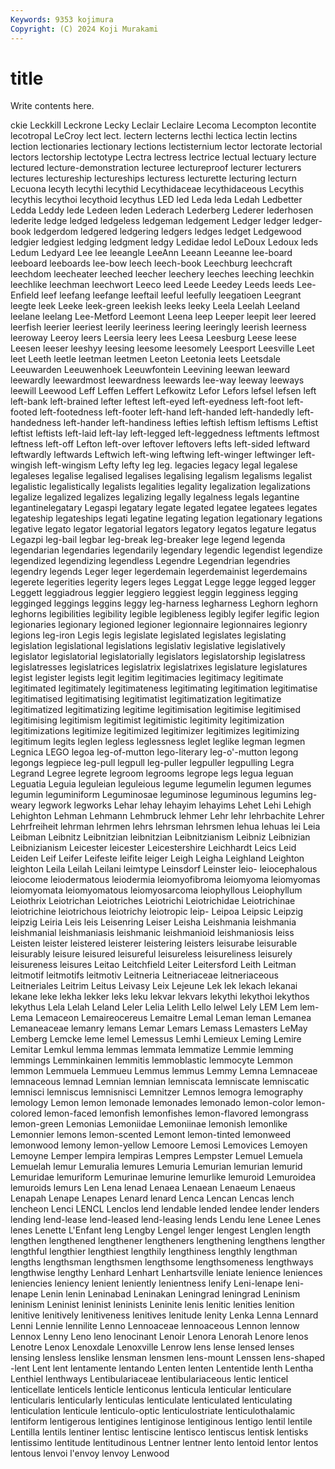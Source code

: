 ```yaml
---
Keywords: 9353 kojimura
Copyright: (C) 2024 Koji Murakami
---
```


# title

Write contents here.



ckie Leckkill Leckrone Lecky Leclair Leclaire
Lecoma Lecompton lecontite lecotropal LeCroy lect lect. lectern lecterns lecthi
lectica lectin lectins lection lectionaries lectionary lections lectisternium lector lectorate
lectorial lectors lectorship lectotype Lectra lectress lectrice lectual lectuary lecture
lectured lecture-demonstration lecturee lectureproof lecturer lecturers lectures lectureship lectureships lecturess
lecturette lecturing lecturn Lecuona lecyth lecythi lecythid Lecythidaceae lecythidaceous Lecythis
lecythis lecythoi lecythoid lecythus LED led Leda leda Ledah Ledbetter
Ledda Leddy lede Ledeen leden Lederach Lederberg Lederer lederhosen lederite
ledge ledged ledgeless ledgeman ledgement Ledger ledger ledger-book ledgerdom ledgered
ledgering ledgers ledges ledget Ledgewood ledgier ledgiest ledging ledgment ledgy
Ledidae ledol LeDoux Ledoux leds Ledum Ledyard Lee lee leeangle
LeeAnn Leeann Leeanne lee-board leeboard leeboards lee-bow leech leech-book Leechburg
leechcraft leechdom leecheater leeched leecher leechery leeches leeching leechkin leechlike
leechman leechwort Leeco leed Leede Leedey Leeds leeds Lee-Enfield leef
leefang leefange leeftail leeful leefully leegatioen Leegrant leegte leek Leeke
leek-green leekish leeks leeky Leela Leelah Leeland leelane leelang Lee-Metford
Leemont Leena leep Leeper leepit leer leered leerfish leerier leeriest
leerily leeriness leering leeringly leerish leerness leeroway Leeroy leers Leersia
leery lees Leesa Leesburg Leese leese Leesen leeser leeshyy leesing
leesome leesomely Leesport Leesville Leet leet Leeth leetle leetman leetmen
Leeton Leetonia leets Leetsdale Leeuwarden Leeuwenhoek Leeuwfontein Leevining leewan leeward
leewardly leewardmost leewardness leewards lee-way leeway leeways leewill Leewood Leff
Leffen Leffert Lefkowitz Lefor Lefors lefsel lefsen left left-bank left-brained
lefter leftest left-eyed left-eyedness left-foot left-footed left-footedness left-footer left-hand left-handed
left-handedly left-handedness left-hander left-handiness lefties leftish leftism leftisms Leftist leftist
leftists left-laid left-lay left-legged left-leggedness leftments leftmost leftness left-off Lefton
left-over leftover leftovers lefts left-sided leftward leftwardly leftwards Leftwich left-wing
leftwing left-winger leftwinger left-wingish left-wingism Lefty lefty leg leg. legacies
legacy legal legalese legaleses legalise legalised legalises legalising legalism legalisms
legalist legalistic legalistically legalists legalities legality legalization legalizations legalize legalized
legalizes legalizing legally legalness legals legantine legantinelegatary Legaspi legatary legate
legated legatee legatees legates legateship legateships legati legatine legating legation
legationary legations legative legato legator legatorial legators legatory legatos legature
legatus Legazpi leg-bail legbar leg-break leg-breaker lege legend legenda legendarian
legendaries legendarily legendary legendic legendist legendize legendized legendizing legendless Legendre
Legendrian legendries legendry legends Leger leger legerdemain legerdemainist legerdemains legerete
legerities legerity legers leges Leggat Legge legge legged legger Leggett
leggiadrous leggier leggiero leggiest leggin legginess legging legginged leggings leggins
leggy leg-harness legharness Leghorn leghorn leghorns legibilities legibility legible legibleness
legibly legifer legific legion legionaries legionary legioned legioner legionnaire legionnaires
legionry legions leg-iron Legis legis legislate legislated legislates legislating legislation
legislational legislations legislativ legislative legislatively legislator legislatorial legislatorially legislators legislatorship
legislatress legislatresses legislatrices legislatrix legislatrixes legislature legislatures legist legister legists
legit legitim legitimacies legitimacy legitimate legitimated legitimately legitimateness legitimating legitimation
legitimatise legitimatised legitimatising legitimatist legitimatization legitimatize legitimatized legitimatizing legitime legitimisation
legitimise legitimised legitimising legitimism legitimist legitimistic legitimity legitimization legitimizations legitimize
legitimized legitimizer legitimizes legitimizing legitimum legits leglen legless leglessness leglet
leglike legman legmen Legnica LEGO legoa leg-of-mutton lego-literary leg-o'-mutton legong
legongs legpiece leg-pull legpull leg-puller legpuller legpulling Legra Legrand Legree
legrete legroom legrooms legrope legs legua leguan Leguatia Leguia leguleian
leguleious legume legumelin legumen legumes legumin leguminiform Leguminosae leguminose leguminous
legumins leg-weary legwork legworks Lehar lehay lehayim lehayims Lehet Lehi
Lehigh Lehighton Lehman Lehmann Lehmbruck lehmer Lehr lehr lehrbachite Lehrer
Lehrfreiheit lehrman lehrmen lehrs lehrsman lehrsmen lehua lehuas lei Leia
Leibman Leibnitz Leibnitzian leibnitzian Leibnitzianism Leibniz Leibnizian Leibnizianism Leicester leicester
Leicestershire Leichhardt Leics Leid Leiden Leif Leifer Leifeste leifite leiger
Leigh Leigha Leighland Leighton leighton Leila Leilah Leilani leimtype Leinsdorf
Leinster leio- leiocephalous leiocome leiodermatous leiodermia leiomyofibroma leiomyoma leiomyomas leiomyomata
leiomyomatous leiomyosarcoma leiophyllous Leiophyllum Leiothrix Leiotrichan Leiotriches Leiotrichi Leiotrichidae Leiotrichinae
leiotrichine leiotrichous leiotrichy leiotropic leip- Leipoa Leipsic Leipzig leipzig Leiria
Leis leis Leisenring Leiser Leisha Leishmania leishmania leishmanial leishmaniasis leishmanic
leishmanioid leishmaniosis leiss Leisten leister leistered leisterer leistering leisters leisurabe
leisurable leisurably leisure leisured leisureful leisureless leisureliness leisurely leisureness leisures
Leitao Leitchfield Leiter Leitersford Leith Leitman leitmotif leitmotifs leitmotiv Leitneria
Leitneriaceae leitneriaceous Leitneriales Leitrim Leitus Leivasy Leix Lejeune Lek lek
lekach lekanai lekane leke lekha lekker leks leku lekvar lekvars
lekythi lekythoi lekythos lekythus Lela Lelah Leland Leler Lelia Lelith
Lello lelwel Lely LEM Lem lem- Lema Lemaceon Lemaireocereus Lemaitre
Lemal Leman leman Lemanea Lemaneaceae lemanry lemans Lemar Lemars Lemass
Lemasters LeMay Lemberg Lemcke leme lemel Lemessus Lemhi Lemieux Leming
Lemire Lemitar Lemkul lemma lemmas lemmata lemmatize Lemmie lemming lemmings
Lemminkainen lemmitis lemmoblastic lemmocyte Lemmon lemmon Lemmuela Lemmueu Lemmus lemmus
Lemmy Lemna Lemnaceae lemnaceous lemnad Lemnian lemnian lemniscata lemniscate lemniscatic
lemnisci lemniscus lemnisnisci Lemnitzer Lemnos lemogra lemography lemology Lemon lemon
lemonade lemonades lemonado lemon-color lemon-colored lemon-faced lemonfish lemonfishes lemon-flavored lemongrass
lemon-green Lemonias Lemoniidae Lemoniinae lemonish lemonlike Lemonnier lemons lemon-scented Lemont
lemon-tinted lemonweed lemonwood lemony lemon-yellow Lemoore Lemosi Lemovices Lemoyen Lemoyne
Lemper lempira lempiras Lempres Lempster Lemuel Lemuela Lemuelah lemur Lemuralia
lemures Lemuria Lemurian lemurian lemurid Lemuridae lemuriform Lemurinae lemurine lemurlike
lemuroid Lemuroidea lemuroids lemurs Len Lena lenad Lenaea Lenaean Lenaeum
Lenaeus Lenapah Lenape Lenapes Lenard lenard Lenca Lencan Lencas lench
lencheon Lenci LENCL Lenclos lend lendable lended lendee lender lenders
lending lend-lease lend-leased lend-leasing lends Lendu lene Lenee Lenes lenes
Lenette L'Enfant leng Lengby Lengel lenger lengest Lenglen length lengthen
lengthened lengthener lengtheners lengthening lengthens lengther lengthful lengthier lengthiest lengthily
lengthiness lengthly lengthman lengths lengthsman lengthsmen lengthsome lengthsomeness lengthways lengthwise
lengthy Lenhard Lenhart Lenhartsville leniate lenience leniences leniencies leniency lenient
leniently lenientness lenify Leni-lenape leni-lenape Lenin lenin Leninabad Leninakan Leningrad
leningrad Leninism leninism Leninist leninist leninists Leninite lenis lenitic lenities
lenition lenitive lenitively lenitiveness lenitives lenitude lenity Lenka Lenna Lennard
Lenni Lennie lennilite Lenno Lennoaceae lennoaceous Lennon lennow Lennox Lenny
Leno leno lenocinant Lenoir Lenora Lenorah Lenore lenos Lenotre Lenox
Lenoxdale Lenoxville Lenrow lens lense lensed lenses lensing lensless lenslike
lensman lensmen lens-mount Lenssen lens-shaped -lent Lent lent lentamente lentando
Lenten lenten Lententide lenth Lentha Lenthiel lenthways Lentibulariaceae lentibulariaceous lentic
lenticel lenticellate lenticels lenticle lenticonus lenticula lenticular lenticulare lenticularis lenticularly
lenticulas lenticulate lenticulated lenticulating lenticulation lenticule lenticulo-optic lenticulostriate lenticulothalamic lentiform
lentigerous lentigines lentiginose lentiginous lentigo lentil lentile Lentilla lentils lentiner
lentisc lentiscine lentisco lentiscus lentisk lentisks lentissimo lentitude lentitudinous Lentner
lentner lento lentoid lentor lentos lentous lenvoi l'envoy lenvoy Lenwood
